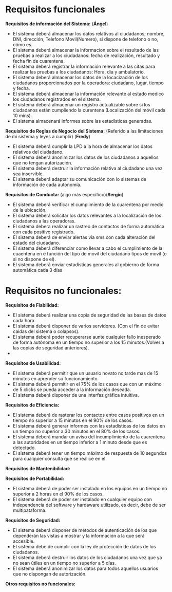 # Requisitos funcionales

**Requisitos de información del Sistema:** (**Ángel**)
- El sistema deberá almacenar los datos relativos al ciudadanos; nombre, DNI, dirección, Telefono Movil(Numero), si dispone de telefono o no, cómo es.
- El sistema deberá almacenar la informacion sobre el resultado de las pruebas a realizar a los  ciudadanos: fecha de realización, resultado y fecha fin de cuarentena.
- El sistema deberá registrar la información relevante a las citas para realizar las pruebas a los ciudadanos: Hora, dia y ambulatorio.
- El sistema deberá almacenar los datos de la locacización de los ciudadanos proporcionados por la operadora: ciudadano, lugar, tiempo y fecha.
- El sistema deberá almacenar la información relevante al estado medico los ciudadanos registrados en el sistema.
- El sistema deberá almacenar un registro actualizable sobre si los ciudadanos están cumpliendo la curentena (Localización del móvil cada 10 mins).
- El sistema almacenará informes sobre las estadísticas generadas.

**Requisitos de Reglas de Negocio del Sistema:** (Referido a las limitaciones de mi sistema y leyes a cumplir) (**Fredy**)
- El sistema deberá cumplir la LPD a la hora de almacenar los datos relativos del ciudadano.
- El sistema deberá anonimizar los datos de los ciudadanos a aquellos que no tengan autorización.
- El sistema deberá destruir la información relativa al ciudadano una vez sea inservible.
- El sistema deberá adaptar su comunicación con lo sistemas de información de cada autonomía.

**Requisitos de Conducta:** (algo más especifico)(**Sergio**)
- El sistema deberá verificar el cumplimiento de la cuarentena por medio de la ubicación.
- El sistema deberá solicitar los datos relevantes a la localización de los ciudadanos a las operadoras.
- El sistema debera realizar un rastreo de contactos de forma automática con cada positivo registrado.
- El sistema deberá de enviar alertas vía sms con cada alteración del estado del ciudadano.
- El sistema deberá diferenciar como llevar a cabo el cumplimiento de la cuaentena en e función del tipo de movil del ciudadano tipos de movil (o si no dispone de el).
- El sistema deberá enviar estadísticas generales al gobierno de forma automática cada 3 días

# Requisitos no funcionales:

**Requisitos de Fiabilidad:**
- El sistema deberá realizar una copia de seguridad de las bases de datos cada hora.
- El sistema deberá disponer de varios servidores. (Con el fin de evitar caidas del sistema o colapsos).
- El sistema deberá poder recuperarse aunte cualquier fallo inesperado de forma autónoma en un tiempo no superior a los 15 minutos.(Volver a las copias de seguridad anteriores).
- 

**Requisitos de Usabilidad:**
- El sistema deberá permitir que un usuario novato no tarde mas de 15 minutos en aprender su funcionamiento.
- El sistema deberá permitir en el 75% de los casos que con un máximo de 5 clicks se pueda acceder a la información deseada.
- El sistema deberá disponer de una interfaz gráfica intuitiva.

**Requisitos de Eficiencia:**
- El sistema deberá de rasterar los contactos entre casos positivos en un tiempo no superior a 15 minutos en el 90% de los casos.
- El sistema deberá generar informes con las estadísticas de los datos en un tiempo no superior a 30 minutos en el 80% de los casos.
- El sistema deberá mandar un aviso del incumplimiento de la cuarentena a las autoridades en un tiempo inferior a 1 minuto desde que es detectado.
- El sistema deberá tener un tiempo máximo de respuesta de 10 segundos para cualquier consulta que se realice en el.

**Requisitos de Mantenibilidad:**

**Requisitos de Portabilidad:**
- El sistema deberá de poder ser instalado en los equipos en un tiempo no superior a 2 horas en el 90% de los casos.
- El sistema deberá de poder ser instalado en cualquier equipo con independencia del software y hardaware utilizado, es decir, debe de ser multipataforma.

**Requisitos de Seguridad:**
- El sistema deberá disponer de métodos de autenticación de los que dependerán las vistas a mostrar y la información a la que será accesible.
- El sistema debe de cumplir con la ley de protección de datos de los ciudadanos.
- El sistema deberá destruir los datos de los ciudadanos una vez que ya no sean útiles en un tiempo no superior a 5 días.
- El sistema deberá anonimizar los datos para todos aquellos usuarios que no dispongan de autorización.

**Otros requisitos no funcionales:**
